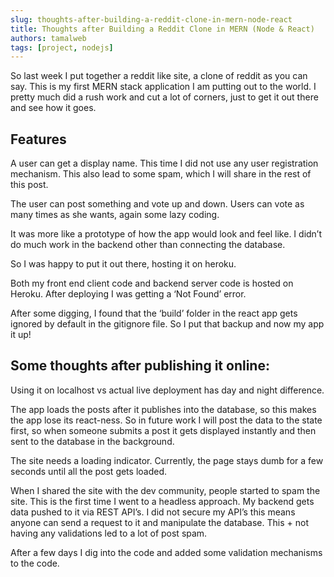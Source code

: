 ```yaml
---
slug: thoughts-after-building-a-reddit-clone-in-mern-node-react
title: Thoughts after Building a Reddit Clone in MERN (Node & React)
authors: tamalweb
tags: [project, nodejs]
---
```


So last week I put together a reddit like site, a clone of reddit as you can say. This is my first MERN stack application I am putting out to the world. I pretty much did a rush work and cut a lot of corners, just to get it out there and see how it goes.

<!-- truncate -->

## Features

A user can get a display name. This time I did not use any user registration mechanism. This also lead to some spam, which I will share in the rest of this post.

The user can post something and vote up and down. Users can vote as many times as she wants, again some lazy coding.

It was more like a prototype of how the app would look and feel like. I didn’t do much work in the backend other than connecting the database.

So I was happy to put it out there, hosting it on heroku.

Both my front end client code and backend server code is hosted on Heroku. After deploying I was getting a ‘Not Found’ error.

After some digging, I found that the ‘build’ folder in the react app gets ignored by default in the gitignore file. So I put that backup and now my app it up!

## Some thoughts after publishing it online:

Using it on localhost vs actual live deployment has day and night difference.

The app loads the posts after it publishes into the database, so this makes the app lose its react-ness. So in future work I will post the data to the state first, so when someone submits a post it gets displayed instantly and then sent to the database in the background.

The site needs a loading indicator. Currently, the page stays dumb for a few seconds until all the post gets loaded.

When I shared the site with the dev community, people started to spam the site. This is the first time I went to a headless approach. My backend gets data pushed to it via REST API’s. I did not secure my API’s this means anyone can send a request to it and manipulate the database. This + not having any validations led to a lot of post spam.

After a few days I dig into the code and added some validation mechanisms to the code.
